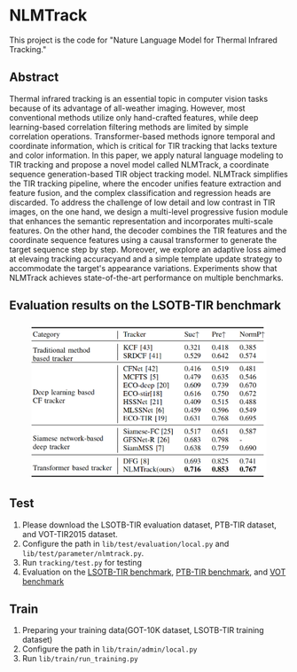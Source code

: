 # NLMTrack
This project is the code for "Nature Language Model for Thermal Infrared Tracking."

## Abstract
Thermal infrared tracking is an essential topic in computer vision tasks because of its advantage of all-weather imaging.
However, most conventional methods utilize only hand-crafted features, while deep learning-based correlation filtering methods are limited by simple correlation operations. Transformer-based methods ignore temporal and coordinate information, which is critical for TIR tracking that lacks texture and color information. 
In this paper, we apply natural language modeling to TIR tracking and propose a novel model called NLMTrack, a coordinate sequence generation-based TIR object tracking model. NLMTrack simplifies the TIR tracking pipeline, where the encoder unifies feature extraction and feature fusion, 
and the complex classification and regression heads are discarded. To address the challenge of low detail and low contrast in TIR images, on the one hand, we design a multi-level progressive fusion module that enhances the semantic representation and incorporates multi-scale features. 
On the other hand, the decoder combines the TIR features and the coordinate sequence features using a causal transformer to generate the target sequence step by step. 
Moreover, we explore an adaptive loss aimed at elevaing tracking accuracyand and a simple template update strategy to accommodate the target's appearance variations. Experiments show that NLMTrack achieves state-of-the-art performance on multiple benchmarks.


## Evaluation results on the LSOTB-TIR benchmark
<figure>
  <img src="./tracking/EVALUATION RESULTS.png" alt="table">
  <figcaption style="text-align: center;"></figcaption>
</figure>

## Test
1. Please download the LSOTB-TIR evaluation dataset, PTB-TIR dataset, and VOT-TIR2015 dataset.
2. Configure the path in  `lib/test/evaluation/local.py` and `lib/test/parameter/nlmtrack.py`.
3. Run `tracking/test.py` for testing
4. Evaluation on the [LSOTB-TIR benchmark](https://github.com/QiaoLiuHit/LSOTB-TIR), [PTB-TIR benchmark](https://github.com/QiaoLiuHit/PTB-TIR_Evaluation_toolkit), and [VOT benchmark](https://github.com/votchallenge/toolkit-legacy)

## Train
1. Preparing your training data(GOT-10K dataset, LSOTB-TIR training dataset)
2. Configure the path in `lib/train/admin/local.py`
3. Run `lib/train/run_training.py`
